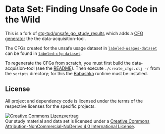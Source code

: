 # Data Set: Finding Unsafe Go Code in the Wild

This is a fork of [stg-tud/unsafe_go_study_results](https://github.com/stg-tud/unsafe_go_study_results) which adds a [CFG generator](./scripts/data-acquisition-tool/cfg/cfg.go) the the data-acquisition-tool.

The CFGs created for the unsafe usage dataset in [`labeled-usages-dataset`](./labeled-usages-dataset/) can be found in [`labeled-cfg-dataset`](./labeled-cfg-dataset/).

To regenerate the CFGs from scratch, you must first build the data-acquision-tool (see the [README](./scripts/data-acquisition-tool/README.md)).
Then execute `./create_cfgs.clj -r` from the `scripts` directory;
for this the [Babashka](https://babashka.org/) runtime must be installed.

## License

All project and dependency code is licensed under the terms of the respective licenses for the specific projects.

<a rel="license" href="http://creativecommons.org/licenses/by-nc-nd/4.0/"><img alt="Creative Commons Lizenzvertrag" style="border-width:0" src="https://i.creativecommons.org/l/by-nc-nd/4.0/88x31.png" /></a><br />Our study material and data set is licensed under a <a rel="license" href="http://creativecommons.org/licenses/by-nc-nd/4.0/">Creative Commons Attribution-NonCommercial-NoDerivs  4.0 International License</a>.
